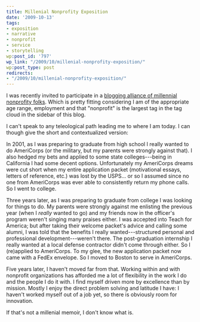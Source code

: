 ```yaml
---
title: Millenial Nonprofity Exposition
date: '2009-10-13'
tags:
- exposition
- narrative
- nonprofit
- service
- storytelling
wp:post_id: '797'
wp_link: "/2009/10/millenial-nonprofity-exposition/"
wp:post_type: post
redirects:
- "/2009/10/millenial-nonprofity-exposition/"
---
```


I was recently invited to participate in a [blogging alliance of millennial nonprofity folks](http://entrylevelliving.wordpress.com/2009/10/13/nonprofit-millenial-bloggers/). Which is pretty fitting considering I am of the appropriate age range, employment and that "nonprofit" is the largest tag in the tag cloud in the sidebar of this blog.

I can't speak to any teleological path leading me to where I am today. I can though give the short and contextualized version:

In 2001, as I was preparing to graduate from high school I really wanted to do AmeriCorps (or the military, but my parents were strongly against that). I also hedged my bets and applied to some state colleges---being in California I had some decent options. Unfortunately my AmeriCorps dreams were cut short when my entire application packet (motivational essays, letters of reference, etc.) was lost by the USPS... or so I assumed since no one from AmeriCorps was ever able to consistently return my phone calls. So I went to college.

Three years later, as I was preparing to graduate from college I was looking for things to do. My parents were strongly against me enlisting the previous year (when I _really_ wanted to go) and my friends now in the officer's program weren't singing many praises either. I was accepted into Teach for America; but after taking their welcome packet's advice and calling some alumni, I was told that the benefits I really wanted---structured personal and professional development---weren't there. The post-graduation internship I really wanted at a local defense contractor didn't come through either. So I (re)applied to AmeriCorps. To my glee, the new application packet now came with a FedEx envelope. So I moved to Boston to serve in AmeriCorps.

Five years later, I haven't moved far from that. Working within and with nonprofit organizations has afforded me a lot of flexibility in the work I do and the people I do it with. I find myself driven more by excellence than by mission. Mostly I enjoy the direct problem solving and latitude I have: I haven't worked myself out of a job yet, so there is obviously room for innovation.

If that's not a millenial memoir, I don't know what is.
